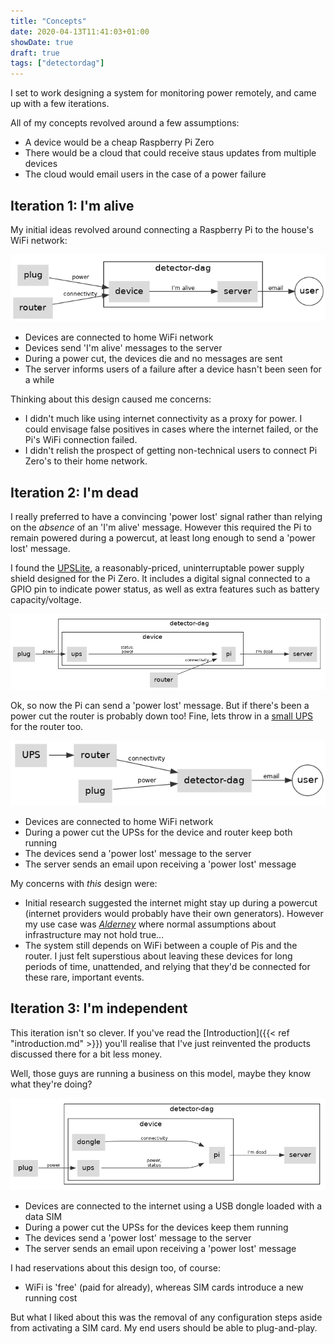 ```yaml
---
title: "Concepts"
date: 2020-04-13T11:41:03+01:00
showDate: true
draft: true
tags: ["detectordag"]
---
```


I set to work designing a system for monitoring power remotely, and came up with a few iterations.

All of my concepts revolved around a few assumptions:

- A device would be a cheap Raspberry Pi Zero
- There would be a cloud that could receive staus updates from multiple devices
- The cloud would email users in the case of a power failure

## Iteration 1: I'm alive

My initial ideas revolved around connecting a Raspberry Pi to the house's WiFi network:

![iteration-1](/_gen/archie/im-alive-context-device.png)

- Devices are connected to home WiFi network
- Devices send 'I'm alive' messages to the server
- During a power cut, the devices die and no messages are sent
- The server informs users of a failure after a device hasn't been seen for a while

Thinking about this design caused me concerns:

- I didn't much like using internet connectivity as a proxy for power.
I could envisage false positives in cases where the internet failed, or the Pi's WiFi connection failed.
- I didn't relish the prospect of getting non-technical users to connect Pi Zero's to their home network.

## Iteration 2: I'm dead

I really preferred to have a convincing 'power lost' signal rather than relying on the _absence_ of an
'I'm alive' message. However this required the Pi to remain powered during a powercut, at least long
enough to send a 'power lost' message.

I found the [UPSLite](https://www.aliexpress.com/item/32954180664.html),
a reasonably-priced, uninterruptable power supply shield designed for the Pi Zero.
It includes a digital signal connected to a GPIO pin to indicate power status, as well as extra
features such as battery capacity/voltage.

![iteration-2-device](/_gen/archie/im-dead-context-device.png)

Ok, so now the Pi can send a 'power lost' message. But if there's been a power cut the router is probably
down too! Fine, lets throw in a [small UPS](https://www.amazon.co.uk/gp/product/B075QZQSS1) for the
router too.

![iteration-1](/_gen/archie/im-dead-context.png)

- Devices are connected to home WiFi network
- During a power cut the UPSs for the device and router keep both running
- The devices send a 'power lost' message to the server
- The server sends an email upon receiving a 'power lost' message

My concerns with _this_ design were:

- Initial research suggested the internet might stay up during a powercut
(internet providers would probably have their own generators).
However my use case was [_Alderney_](https://en.wikipedia.org/wiki/Alderney)
where normal assumptions about infrastructure may not hold true...
- The system still depends on WiFi between a couple of Pis and the router.
I just felt superstious about leaving these devices for long periods of time, unattended,
and relying that they'd be connected for these rare, important events.

## Iteration 3: I'm independent

This iteration isn't so clever. If you've read the [Introduction]({{< ref "introduction.md" >}})
you'll realise that I've just reinvented the products discussed there for a bit less money.

Well, those guys are running a business on this model, maybe they know what they're doing?

![iteration-3](/_gen/archie/independent-context-device.png)

- Devices are connected to the internet using a USB dongle loaded with a data SIM
- During a power cut the UPSs for the devices keep them running
- The devices send a 'power lost' message to the server
- The server sends an email upon receiving a 'power lost' message

I had reservations about this design too, of course:

- WiFi is 'free' (paid for already), whereas SIM cards introduce a new running cost

But what I liked about this was the removal of any configuration steps aside from activating a SIM card.
My end users should be able to plug-and-play.
